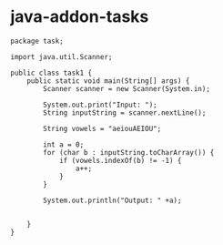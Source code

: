 # java-addon-tasks



	package task;

	import java.util.Scanner;

	public class task1 {
	    public static void main(String[] args) {
	        Scanner scanner = new Scanner(System.in);

	        System.out.print("Input: ");
	        String inputString = scanner.nextLine(); 
	      
	        String vowels = "aeiouAEIOU";  

	        int a = 0;
	        for (char b : inputString.toCharArray()) {  
	            if (vowels.indexOf(b) != -1) { 
	                a++;   
	            }
	        }

	        System.out.println("Output: " +a);
	        
	        
	    }
	}


	

